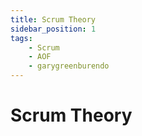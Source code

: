 ```yaml
---
title: Scrum Theory
sidebar_position: 1
tags:
    - Scrum
    - AOF
    - garygreenburendo
---
```


# Scrum Theory

